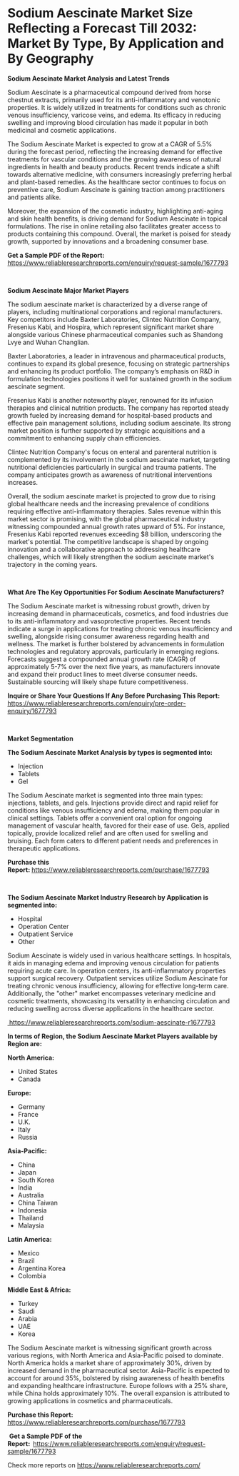 <p><h1>Sodium Aescinate Market Size Reflecting a Forecast Till 2032: Market By Type, By Application and By Geography</h1></p><p><strong>Sodium Aescinate Market Analysis and Latest Trends</strong></p>
<p><p>Sodium Aescinate is a pharmaceutical compound derived from horse chestnut extracts, primarily used for its anti-inflammatory and venotonic properties. It is widely utilized in treatments for conditions such as chronic venous insufficiency, varicose veins, and edema. Its efficacy in reducing swelling and improving blood circulation has made it popular in both medicinal and cosmetic applications.</p><p>The Sodium Aescinate Market is expected to grow at a CAGR of 5.5% during the forecast period, reflecting the increasing demand for effective treatments for vascular conditions and the growing awareness of natural ingredients in health and beauty products. Recent trends indicate a shift towards alternative medicine, with consumers increasingly preferring herbal and plant-based remedies. As the healthcare sector continues to focus on preventive care, Sodium Aescinate is gaining traction among practitioners and patients alike.</p><p>Moreover, the expansion of the cosmetic industry, highlighting anti-aging and skin health benefits, is driving demand for Sodium Aescinate in topical formulations. The rise in online retailing also facilitates greater access to products containing this compound. Overall, the market is poised for steady growth, supported by innovations and a broadening consumer base.</p></p>
<p><strong>Get a Sample PDF of the Report:&nbsp;</strong> <a href="https://www.reliableresearchreports.com/enquiry/request-sample/1677793?utm_campaign=3054&utm_medium=2&utm_source=Github&utm_content=ia&utm_term=25032025&utm_id=sodium-aescinate">https://www.reliableresearchreports.com/enquiry/request-sample/1677793</a></p>
<p>&nbsp;</p>
<p><strong>Sodium Aescinate Major Market Players</strong></p>
<p><p>The sodium aescinate market is characterized by a diverse range of players, including multinational corporations and regional manufacturers. Key competitors include Baxter Laboratories, Clintec Nutrition Company, Fresenius Kabi, and Hospira, which represent significant market share alongside various Chinese pharmaceutical companies such as Shandong Lvye and Wuhan Changlian.</p><p>Baxter Laboratories, a leader in intravenous and pharmaceutical products, continues to expand its global presence, focusing on strategic partnerships and enhancing its product portfolio. The company’s emphasis on R&D in formulation technologies positions it well for sustained growth in the sodium aescinate segment.</p><p>Fresenius Kabi is another noteworthy player, renowned for its infusion therapies and clinical nutrition products. The company has reported steady growth fueled by increasing demand for hospital-based products and effective pain management solutions, including sodium aescinate. Its strong market position is further supported by strategic acquisitions and a commitment to enhancing supply chain efficiencies.</p><p>Clintec Nutrition Company's focus on enteral and parenteral nutrition is complemented by its involvement in the sodium aescinate market, targeting nutritional deficiencies particularly in surgical and trauma patients. The company anticipates growth as awareness of nutritional interventions increases.</p><p>Overall, the sodium aescinate market is projected to grow due to rising global healthcare needs and the increasing prevalence of conditions requiring effective anti-inflammatory therapies. Sales revenue within this market sector is promising, with the global pharmaceutical industry witnessing compounded annual growth rates upward of 5%. For instance, Fresenius Kabi reported revenues exceeding $8 billion, underscoring the market's potential. The competitive landscape is shaped by ongoing innovation and a collaborative approach to addressing healthcare challenges, which will likely strengthen the sodium aescinate market's trajectory in the coming years.</p></p>
<p>&nbsp;</p>
<p><strong>What Are The Key Opportunities For Sodium Aescinate Manufacturers?</strong></p>
<p><p>The Sodium Aescinate market is witnessing robust growth, driven by increasing demand in pharmaceuticals, cosmetics, and food industries due to its anti-inflammatory and vasoprotective properties. Recent trends indicate a surge in applications for treating chronic venous insufficiency and swelling, alongside rising consumer awareness regarding health and wellness. The market is further bolstered by advancements in formulation technologies and regulatory approvals, particularly in emerging regions. Forecasts suggest a compounded annual growth rate (CAGR) of approximately 5-7% over the next five years, as manufacturers innovate and expand their product lines to meet diverse consumer needs. Sustainable sourcing will likely shape future competitiveness.</p></p>
<p><strong>Inquire or Share Your Questions If Any Before Purchasing This Report:</strong> <a href="https://www.reliableresearchreports.com/enquiry/pre-order-enquiry/1677793?utm_campaign=3054&utm_medium=2&utm_source=Github&utm_content=ia&utm_term=25032025&utm_id=sodium-aescinate">https://www.reliableresearchreports.com/enquiry/pre-order-enquiry/1677793</a></p>
<p>&nbsp;</p>
<p><strong>Market Segmentation</strong></p>
<p><strong>The Sodium Aescinate Market Analysis by types is segmented into:</strong></p>
<p><ul><li>Injection</li><li>Tablets</li><li>Gel</li></ul></p>
<p><p>The Sodium Aescinate market is segmented into three main types: injections, tablets, and gels. Injections provide direct and rapid relief for conditions like venous insufficiency and edema, making them popular in clinical settings. Tablets offer a convenient oral option for ongoing management of vascular health, favored for their ease of use. Gels, applied topically, provide localized relief and are often used for swelling and bruising. Each form caters to different patient needs and preferences in therapeutic applications.</p></p>
<p><strong>Purchase this Report:&nbsp;</strong><a href="https://www.reliableresearchreports.com/purchase/1677793?utm_campaign=3054&utm_medium=2&utm_source=Github&utm_content=ia&utm_term=25032025&utm_id=sodium-aescinate">https://www.reliableresearchreports.com/purchase/1677793</a></p>
<p>&nbsp;</p>
<p><strong>The Sodium Aescinate Market Industry Research by Application is segmented into:</strong></p>
<p><ul><li>Hospital</li><li>Operation Center</li><li>Outpatient Service</li><li>Other</li></ul></p>
<p><p>Sodium Aescinate is widely used in various healthcare settings. In hospitals, it aids in managing edema and improving venous circulation for patients requiring acute care. In operation centers, its anti-inflammatory properties support surgical recovery. Outpatient services utilize Sodium Aescinate for treating chronic venous insufficiency, allowing for effective long-term care. Additionally, the "other" market encompasses veterinary medicine and cosmetic treatments, showcasing its versatility in enhancing circulation and reducing swelling across diverse applications in the healthcare sector.</p></p>
<p><a href="https://www.reliableresearchreports.com/sodium-aescinate-r1677793?utm_campaign=3054&utm_medium=2&utm_source=Github&utm_content=ia&utm_term=25032025&utm_id=sodium-aescinate">&nbsp;https://www.reliableresearchreports.com/sodium-aescinate-r1677793</a></p>
<p><strong>In terms of Region, the Sodium Aescinate Market Players available by Region are:</strong></p>
<p>
    <p> <strong> North America: </strong>
        <ul>
            <li>United States</li>
            <li>Canada</li>
        </ul>
        </p> 
    <p> <strong> Europe: </strong>
        <ul>
            <li>Germany</li>
            <li>France</li>
            <li>U.K.</li>
            <li>Italy</li>
            <li>Russia</li>
        </ul>
        </p> 
    <p> <strong> Asia-Pacific: </strong>
        <ul>
            <li>China</li>
            <li>Japan</li>
            <li>South Korea</li>
            <li>India</li>
            <li>Australia</li>
            <li>China Taiwan</li>
            <li>Indonesia</li>
            <li>Thailand</li>
            <li>Malaysia</li>
        </ul>
        </p> 
    <p> <strong> Latin America: </strong>
        <ul>
            <li>Mexico</li>
            <li>Brazil</li>
            <li>Argentina Korea</li>
            <li>Colombia</li>
        </ul>
        </p> 
    <p> <strong> Middle East & Africa: </strong>
        <ul>
            <li>Turkey</li>
            <li>Saudi</li>
            <li>Arabia</li>
            <li>UAE</li>
            <li>Korea</li>
        </ul>
    </p>
    </p>
<p><p>The Sodium Aescinate market is witnessing significant growth across various regions, with North America and Asia-Pacific poised to dominate. North America holds a market share of approximately 30%, driven by increased demand in the pharmaceutical sector. Asia-Pacific is expected to account for around 35%, bolstered by rising awareness of health benefits and expanding healthcare infrastructure. Europe follows with a 25% share, while China holds approximately 10%. The overall expansion is attributed to growing applications in cosmetics and pharmaceuticals.</p></p>
<p><strong>Purchase this Report: </strong><a href="https://www.reliableresearchreports.com/purchase/1677793?utm_campaign=3054&utm_medium=2&utm_source=Github&utm_content=ia&utm_term=25032025&utm_id=sodium-aescinate">https://www.reliableresearchreports.com/purchase/1677793</a></p>
<p>&nbsp;<strong>Get a Sample PDF of the Report:&nbsp;&nbsp;</strong><a href="https://www.reliableresearchreports.com/enquiry/request-sample/1677793?utm_campaign=3054&utm_medium=2&utm_source=Github&utm_content=ia&utm_term=25032025&utm_id=sodium-aescinate">https://www.reliableresearchreports.com/enquiry/request-sample/1677793</a></p>
<p><strong></strong></p>
<p>Check more reports on <a href="https://www.reliableresearchreports.com/?utm_campaign=3054&utm_medium=2&utm_source=Github&utm_content=ia&utm_term=25032025&utm_id=sodium-aescinate">https://www.reliableresearchreports.com/</a></p>